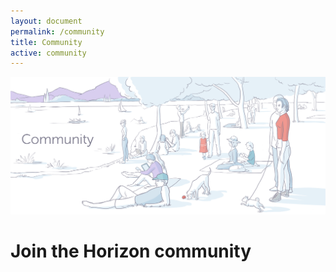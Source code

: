 ```yaml
---
layout: document
permalink: /community
title: Community
active: community
---
```


![](/images/community.png)

<h1>Join the Horizon community</h1>
